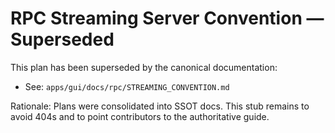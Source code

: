 # RPC Streaming Server Convention — Superseded

This plan has been superseded by the canonical documentation:

- See: `apps/gui/docs/rpc/STREAMING_CONVENTION.md`

Rationale: Plans were consolidated into SSOT docs. This stub remains to avoid 404s and to point contributors to the authoritative guide.
